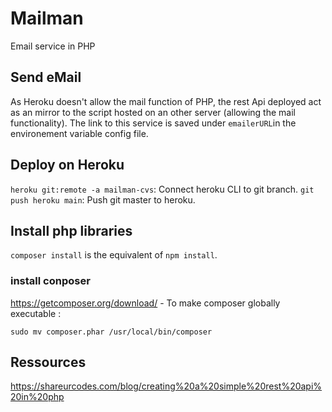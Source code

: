 # Mailman
Email service in PHP

## Send eMail
As Heroku doesn't allow the mail function of PHP, the rest Api deployed act as an mirror to the script hosted on an other server (allowing the mail functionality). The link to this service is saved under `emailerURL`in the environement variable config file. 


## Deploy on Heroku
`heroku git:remote -a mailman-cvs`: Connect heroku CLI to git branch. 
`git push heroku main`: Push git master to heroku.

## Install php libraries
`composer install` is the equivalent of `npm install`.

### install conposer
https://getcomposer.org/download/ - To make composer globally executable : 
```
sudo mv composer.phar /usr/local/bin/composer
```

## Ressources
https://shareurcodes.com/blog/creating%20a%20simple%20rest%20api%20in%20php